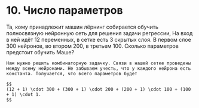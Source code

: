 # 10. Число параметров

Та, кому принадлежит машин лёрнинг собирается обучить полносвязную нейронную сеть для решения задачи регрессии, На вход в ней идёт $12$ переменных, в сетке есть $3$ скрытых слоя. В первом слое $300$ нейронов, во втором $200$, в третьем $100$.  Сколько параметров предстоит обучить Маше?

```{dropdown} Решение
Нам нужно решить комбинаторную задачку. Связи в нашей сетке проведены между всему нейронами. Не забываем учесть, что у каждого нейрона есть константа. Получается, что всего параметров будет

$$
(12 + 1) \cdot 300 + (300 + 1) \cdot 200 + (200 + 1) \cdot 100 + (100 + 1) \cdot 1.
$$

```
